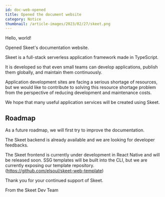 ```yaml
---
id: doc-web-opened
title: Opened the document website
category: Notice
thumbnail: /article-images/2023/02/27/skeet.png
---
```


Hello, world!

Opened Skeet's documentation website.

Skeet is a full-stack serverless application framework made in TypeScript.

It is developed so that even small teams can develop applications, publish them globally, and maintain them continuously.

Application development sites are facing a serious shortage of resources, but we would like to contribute to solving this resource shortage problem from the perspective of reducing development and maintenance costs.

We hope that many useful application services will be created using Skeet.

## Roadmap

As a future roadmap, we will first try to improve the documentation.

The Skeet backend is already available and we are looking for developer feedbacks.

The Skeet frontend is currently under development in React Native and will be released soon. SSG templates will be built into the CLI, but we are currently exposing our template repository. (https://github.com/elsoul/skeet-web-template)

Thank you for your continued support of Skeet.

From the Skeet Dev Team
